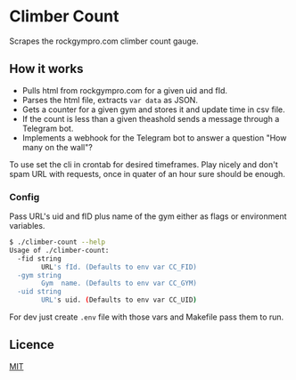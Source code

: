 # Climber Count

Scrapes the rockgympro.com climber count gauge.

## How it works

- Pulls html from rockgympro.com for a given uid and fId.
- Parses the html file, extracts `var data` as JSON.
- Gets a counter for a given gym and stores it and update time in csv file.
- If the count is less than a given theashold sends a message through a Telegram bot.
- Implements a webhook for the Telegram bot to answer a question "How many on the wall"?

To use set the cli in crontab for desired timeframes. Play nicely and don't spam URL with requests, once in quater of an hour sure should be enough.

### Config

Pass URL's uid and fID plus name of the gym either as flags or environment variables.

```bash
$ ./climber-count --help
Usage of ./climber-count:
  -fid string
    	URL's fId. (Defaults to env var CC_FID)
  -gym string
    	Gym  name. (Defaults to env var CC_GYM)
  -uid string
    	URL's uid. (Defaults to env var CC_UID)
```

For dev just create `.env` file with those vars and Makefile pass them to run.

## Licence

[MIT](https://github.com/eiri/climber-count/blob/main/LICENSE)

